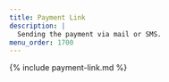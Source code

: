 ```yaml
---
title: Payment Link
description: |
  Sending the payment via mail or SMS.
menu_order: 1700
---
```


{% include payment-link.md %}
